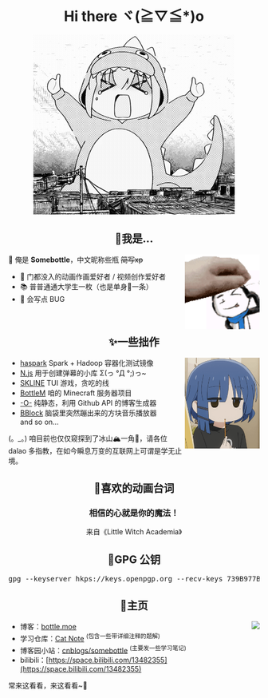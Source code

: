 <h1 align="center">Hi there ヾ(≧▽≦*)o  </h1>

<!--![avatar](https://images.weserv.nl/?url=https://raw.githubusercontent.com/SomeBottle/somebottle/master/avatar.png)  -->
<div align="center">
  <img src="https://raw.githubusercontent.com/SomeBottle/somebottle/master/sticker/identityMonster.gif"></img>
</div>

<h2 align="center">🤔我是...</h2>

<img src="https://raw.githubusercontent.com/SomeBottle/somebottle/master/sticker/fondleSomebottle.gif" align="right" width="150px"></img>

👋 俺是 **Somebottle**，中文昵称些瓶 <del>简写xp</del>  
* 💖 门都没入的动画作画爱好者 / 视频创作爱好者  
* 📚 普普通通大学生一枚（也是单身🌭一条）
* 🐛 会写点 BUG

<p>&nbsp;</p>

<h2 align="center">✨一些拙作</h2>

<img src="https://raw.githubusercontent.com/SomeBottle/somebottle/master/sticker/chewingLyo.gif" align="right" width="150px"></img>

<div align="left"> 

* [haspark](https://github.com/SomeBottle/haspark/) Spark + Hadoop 容器化测试镜像  
* [N.js](https://github.com/SomeBottle/N.js/) 用于创建弹幕的小库 Σ(っ °Д °;)っ~ 
* [SKLINE](https://github.com/SomeBottle/skline) TUI 游戏，贪吃的线  
* [BottleM](https://github.com/Bottle-M) 咱的 Minecraft 服务器项目
* [-O-](https://github.com/SomeBottle/-O-) 纯静态，利用 Github API 的博客生成器  
* [BBlock](https://github.com/SomeBottle/BBlock) 脑袋里突然蹦出来的方块音乐播放器  
and so on...  
  
</div>

(。_。) 咱目前也仅仅窥探到了冰山🏔️一角🧊，请各位 dalao 多指教，在如今瞬息万变的互联网上可谓是学无止境。  

<h2 align="center">💬喜欢的动画台词</h2>

<h3 align="center">相信的心就是你的魔法！</h3>
<p align="center">来自《Little Witch Academia》</p>

<h2 align="center">🔑GPG 公钥</h2>

<pre align="center">
gpg --keyserver hkps://keys.openpgp.org --recv-keys 739B977BB8EAF1A27D45CEF544CAB27C484C507A
</pre>

<h2 align="center">🚀主页</h2>

<a href="https://github.com/anuraghazra/github-readme-stats/blob/master/docs/readme_cn.md" target="_blank"><img src='https://github-readme-stats-git-masterrstaa-rickstaa.vercel.app/api?username=SomeBottle&show_icons=true&hide_border=true&theme=dark&locale=cn' align='right'></img></a>

* 博客：[bottle.moe](https://bottle.moe)  
* 学习仓库：[Cat Note](https://github.com/cat-note/bottleofcat) <sup>(包含一些带详细注释的题解)</sup>
* 博客园小站：[cnblogs/somebottle](https://www.cnblogs.com/somebottle) <sup>(主要发一些学习笔记)</sup>  
* bilibili：[https://space.bilibili.com/13482355](https://space.bilibili.com/13482355)  

常来这看看，来这看看~🎵  
